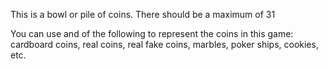 This is a bowl or pile of coins. There should be a maximum of 31

You can use and of the following to represent the coins in this game:
cardboard coins, real coins, real fake coins, marbles, poker ships, cookies, etc.